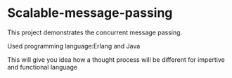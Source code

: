 # Scalable-message-passing
This project demonstrates the concurrent message passing.

Used programming language:Erlang and Java

This will give you idea how a thought process will be different for impertive and functional language
